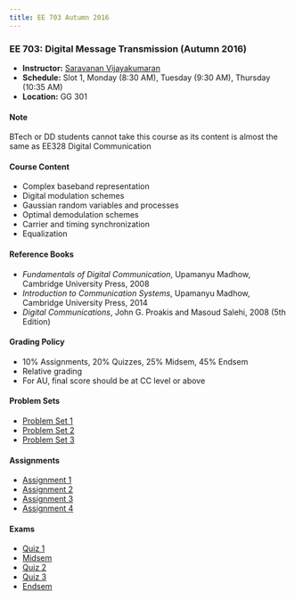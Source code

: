 ```yaml
---
title: EE 703 Autumn 2016
---
```


### EE 703: Digital Message Transmission (Autumn 2016)
  - **Instructor:** [Saravanan Vijayakumaran](http://www.ee.iitb.ac.in/~sarva)
  - **Schedule:** Slot 1, Monday (8:30 AM), Tuesday (9:30 AM), Thursday (10:35 AM)
  - **Location:** GG 301

#### Note

BTech or DD students cannot take this course as its content is almost the same as EE328 Digital Communication

#### Course Content

  - Complex baseband representation
  - Digital modulation schemes
  - Gaussian random variables and processes
  - Optimal demodulation schemes
  - Carrier and timing synchronization
  - Equalization


#### Reference Books

  - *Fundamentals of Digital Communication*, Upamanyu Madhow, Cambridge University Press, 2008
  - *Introduction to Communication Systems*, Upamanyu Madhow, Cambridge University Press, 2014
  - *Digital Communications*, John G. Proakis and Masoud Salehi, 2008 (5th Edition)

#### Grading Policy
  - 10% Assignments, 20% Quizzes, 25% Midsem, 45% Endsem
  - Relative grading
  - For AU, final score should be at CC level or above

#### Problem Sets
  - [Problem Set 1](./2016/assignments/problemset1.pdf)
  - [Problem Set 2](./2016/assignments/problemset2.pdf)
  - [Problem Set 3](./2016/assignments/problemset3.pdf)

#### Assignments
  - [Assignment 1](./2016/assignments/assignment1.pdf)
  - [Assignment 2](./2016/assignments/assignment2.pdf)
  - [Assignment 3](./2016/assignments/assignment3.pdf)
  - [Assignment 4](./2016/assignments/assignment4.pdf)

#### Exams
  - [Quiz 1](./2016/exams/quiz1.pdf)
  - [Midsem](./2016/exams/midsem.pdf)
  - [Quiz 2](./2016/exams/quiz2.pdf)
  - [Quiz 3](./2016/exams/quiz3.pdf)
  - [Endsem](./2016/exams/endsem.pdf)
